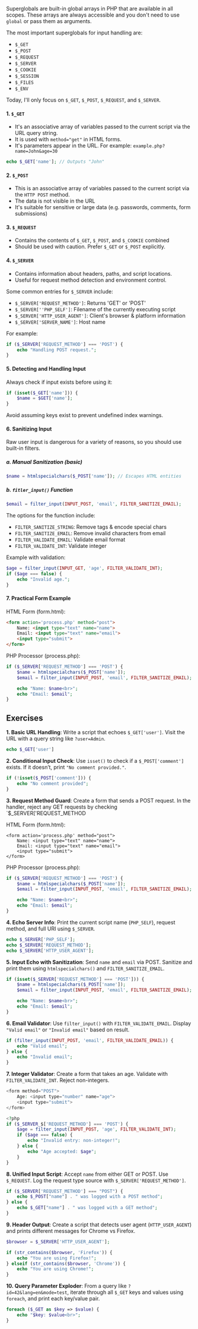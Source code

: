 Superglobals are built-in global arrays in PHP that are available in all scopes. These arrays are always accessible and you don't need to use `global` or pass them as arguments. 

The most important superglobals for input handling are: 

- `$_GET`
- `$_POST`
- `$_REQUEST`
- `$_SERVER`
- `$_COOKIE`
- `$_SESSION`
- `$_FILES`
- `$_ENV`

Today, I'll only focus on `$_GET`, `$_POST`, `$_REQUEST`, and `$_SERVER`.

#### 1. `$_GET`

- It's an associative array of variables passed to the current script via the URL query string. 
- It is used with `method="get"` in HTML forms. 
- It's parameters appear in the URL. For example: `example.php?name=John&age=30`

```php
echo $_GET['name']; // Outputs "John"
```

#### 2. `$_POST`

- This is an associative array of variables passed to the current script via the `HTTP POST` method. 
- The data is not visible in the URL 
- It's suitable for sensitive or large data (e.g. passwords, comments, form submissions)

#### 3. `$_REQUEST`

- Contains the contents of `$_GET`, `$_POST`, and `$_COOKIE` combined
- Should be used with caution. Prefer `$_GET` or `$_POST` explicitly. 

#### 4. `$_SERVER`

- Contains information about headers, paths, and script locations. 
- Useful for request method detection and environment control. 

Some common entries for `$_SERVER` include: 

- `$_SERVER['REQUEST_METHOD']`: Returns 'GET' or 'POST'
- `$_SERVER[''PHP_SELF']`: Filename of the currently executing script
- `$_SERVER['HTTP_USER_AGENT']`: Client's browser & platform information
- `$_SERVER['SERVER_NAME']`: Host name

For example: 

```php 
if ($_SERVER['REQUEST_METHOD'] === 'POST') {
	echo "Handling POST request.";
}
```

#### 5. Detecting and Handling Input

Always check if input exists before using it: 

```php 
if (isset($_GET['name'])) {
	$name = $GET['name'];
}
```

Avoid assuming keys exist to prevent undefined index warnings. 

#### 6. Sanitizing Input

Raw user input is dangerous for a variety of reasons, so you should use built-in filters. 

##### a. Manual Sanitization (basic)

```php
$name = htmlspecialchars($_POST['name']); // Escapes HTML entities
```

##### b. `fitler_input()` Function 

```php 
$email = filter_input(INPUT_POST, 'email', FILTER_SANITIZE_EMAIL);
```

The options for the function include: 

- `FILTER_SANITIZE_STRING`: Remove tags & encode special chars
- `FILTER_SANITIZE_EMAIL`: Remove invalid characters from email 
- `FILTER_VALIDATE_EMAIL`: Validate email format
- `FILTER_VALIDATE_INT`: Validate integer

Example with validation: 

```php
$age = filter_input(INPUT_GET, 'age', FILTER_VALIDATE_INT);
if ($age === false) {
	echo "Invalid age.";
}
```

#### 7. Practical Form Example

HTML Form (form.html):

```html
<form action='process.php' method="post">
	Name: <input type="text" name="name">
	Email: <input type="text" name="email">
	<input type="submit">
</form>
```

PHP Processor (process.php):

```php 
if ($_SERVER['REQUEST_METHOD'] === 'POST') {
	$name = htmlspecialchars($_POST['name']);
	$email = filter_input(INPUT_POST, 'email', FILTER_SANITIZE_EMAIL);

	echo "Name: $name<br>";
	echo "Email: $email";
}
```
## **Exercises**

**1. Basic URL Handling**: Write a script that echoes `$_GET['user']`. Visit the URL with a query string like `?user=Admin`.

```php 
echo $_GET['user']
```

**2. Conditional Input Check**: Use `isset()` to check if a `$_POST['comment']` exists. If it doesn’t, print `"No comment provided."`.

```php 
if (!isset($_POST['comment'])) {
	echo "No comment provided";
}
```

**3. Request Method Guard**: Create a form that sends a POST request. In the handler, reject any GET requests by checking `$_SERVER['REQUEST_METHOD

HTML Form (form.html):

```http
<form action='process.php' method="post">
	Name: <input type="text" name="name">
	Email: <input type="text" name="email">
	<input type="submit">
</form>
```

PHP Processor (process.php):

```php 
if ($_SERVER['REQUEST_METHOD'] === 'POST') {
	$name = htmlspecialchars($_POST['name']);
	$email = filter_input(INPUT_POST, 'email', FILTER_SANITIZE_EMAIL);

	echo "Name: $name<br>";
	echo "Email: $email";
}
```

**4. Echo Server Info**: Print the current script name (`PHP_SELF`), request method, and full URI using `$_SERVER`.

```php
echo $_SERVER['PHP_SELF'];
echo $_SERVER['REQUEST_METHOD'];
echo $_SERVER['HTTP_USER_AGENT'];
```


**5. Input Echo with Sanitization**: Send `name` and `email` via POST. Sanitize and print them using `htmlspecialchars()` and `FILTER_SANITIZE_EMAIL`.

```php
if (isset($_SERVER['REQUEST_METHOD'] === 'POST'])) {
	$name = htmlspecialchars($_POST['name']);
	$email = filter_input(INPUT_POST, 'email', FILTER_SANITIZE_EMAIL);

	echo "Name: $name<br>";
	echo "Email: $email";
}
```

**6. Email Validator**: Use `filter_input()` with `FILTER_VALIDATE_EMAIL`. Display `"Valid email"` or `"Invalid email"` based on result.

```php
if (filter_input(INPUT_POST, 'email', FILTER_VALIDATE_EMAIL)) {
	echo "Valid email";
} else {
	echo "Invalid email";
}
```

**7. Integer Validator**: Create a form that takes an age. Validate with `FILTER_VALIDATE_INT`. Reject non-integers.

```php
<form method="POST"> 
	Age: <input type="number" name="age">
	<input type="submit">
</form>

<?php 
if ($_SERVER_$['REQUEST_METHOD'] === 'POST') {
	$age = filter_input(INPUT_POST, 'age', FILTER_VALIDATE_INT);
    if ($age === false) {
        echo "Invalid entry: non-integer!";
    } else {
        echo "Age accepted: $age";
    }
}
```

**8. Unified Input Script**: Accept `name` from either GET or POST. Use `$_REQUEST`. Log the request type source with `$_SERVER['REQUEST_METHOD']`.

```php
if ($_SERVER['REQUEST_METHOD'] === "POST") {
	echo $_POST["name"] . " was logged with a POST method";
} else {
	echo $_GET["name"] . " was logged with a GET method";
}
```

**9. Header Output**: Create a script that detects user agent (`HTTP_USER_AGENT`) and prints different messages for Chrome vs Firefox.

```php 
$browser = $_SERVER['HTTP_USER_AGENT'];

if (str_contains($browser, 'Firefox')) {
    echo "You are using Firefox!";
} elseif (str_contains($browser, 'Chrome')) {
    echo "You are using Chrome!";
}
```

**10. Query Parameter Exploder**: From a query like `?id=42&lang=en&mode=test`, iterate through all `$_GET` keys and values using `foreach`, and print each key/value pair.

```php
foreach ($_GET as $key => $value) {
	echo "$key: $value<br>";
}
```